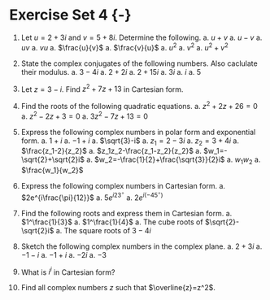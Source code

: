 # Exercise Set 4 {-}

1. Let $u=2+3i$ and $v=5+8i$. Determine the following.
    a. $u+v$
    a. $u-v$
    a. $uv$
    a. $vu$
    a. $\frac{u}{v}$
    a. $\frac{v}{u}$
    a. $u^2$
    a. $v^2$
    a. $u^2+v^2$

1. State the complex conjugates of the following numbers. Also caclulate their modulus.
    a. $3-4i$
    a. $2+2i$
    a. $2+15i$
    a. $3i$
    a. $i$
    a. $5$

1. Let $z=3-i$. Find $z^2+7z+13$ in Cartesian form.

1. Find the roots of the following quadratic equations.
    a. $z^2+2z+26=0$
    a. $z^2-2z+3=0$
    a. $3z^2-7z+13=0$

1. Express the following complex numbers in polar form and exponential form.
    a. $1+i$
    a. $-1+i$
    a. $\sqrt{3}-i$
    a. $z_1=2-3i$
    a. $z_2=3+4i$
    a. $\frac{z_1-2}{z_2}$
    a. $z_1z_2-\frac{z_1-z_2}{z_2}$
    a. $w_1=-\sqrt{2}+\sqrt{2}i$
    a. $w_2=-\frac{1}{2}+\frac{\sqrt{3}}{2}i$
    a. $w_1w_2$
    a. $\frac{w_1}{w_2}$

1. Express the following complex numbers in Cartesian form.
    a. $2e^{i\frac{\pi}{12}}$
    a. $5e^{i 23^\circ}$
    a. $2e^{i (-45^\circ)}$

1. Find the following roots and express them in Cartesian form.
    a. $1^\frac{1}{3}$
    a. $1^\frac{1}{4}$
    a. The cube roots of $\sqrt{2}-\sqrt{2}i$
    a. The square roots of $3-4i$

1. Sketch the following complex numbers in the complex plane.
    a. $2+3i$
    a. $-1-i$
    a. $-1+i$
    a. $-2i$
    a. $-3$

1. What is $i^i$ in Cartesian form?

1. Find all complex numbers $z$ such that $\overline{z}=z^2$.
